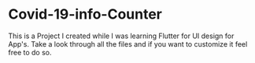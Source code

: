# Covid-19-info-Counter
This is a Project I created while I was learning Flutter for UI design for App's.
Take a look through all the files and if you want to customize it feel free to do so.
